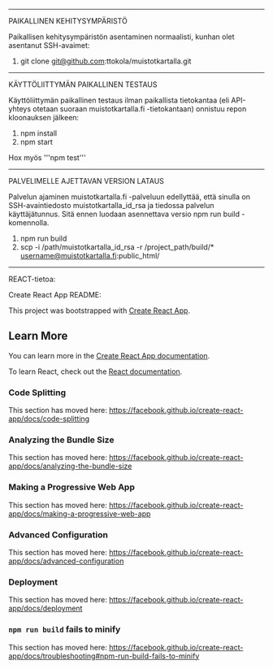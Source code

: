 ****************************
PAIKALLINEN KEHITYSYMPÄRISTÖ

Paikallisen kehitysympäristön asentaminen normaalisti, kunhan olet asentanut SSH-avaimet:

1. git clone git@github.com:ttokola/muistotkartalla.git


***********************************
KÄYTTÖLIITTYMÄN PAIKALLINEN TESTAUS

Käyttöliittymän paikallinen testaus ilman paikallista tietokantaa (eli API-yhteys otetaan suoraan muistotkartalla.fi -tietokantaan) onnistuu repon kloonauksen jälkeen:

1. npm install
2. npm start

Hox myös '''npm test'''

*************************************
PALVELIMELLE AJETTAVAN VERSION LATAUS

Palvelun ajaminen muistotkartalla.fi -palveluun edellyttää, että sinulla on SSH-avaintiedosto muistotkartalla_id_rsa ja tiedossa palvelun käyttäjätunnus. Sitä ennen luodaan asennettava versio npm run build -komennolla.

1. npm run build
2. scp -i /path/muistotkartalla_id_rsa -r /project_path/build/* username@muistotkartalla.fi:public_html/


*************
REACT-tietoa:


Create React App README:

This project was bootstrapped with [Create React App](https://github.com/facebook/create-react-app).

## Learn More

You can learn more in the [Create React App documentation](https://facebook.github.io/create-react-app/docs/getting-started).

To learn React, check out the [React documentation](https://reactjs.org/).

### Code Splitting

This section has moved here: https://facebook.github.io/create-react-app/docs/code-splitting

### Analyzing the Bundle Size

This section has moved here: https://facebook.github.io/create-react-app/docs/analyzing-the-bundle-size

### Making a Progressive Web App

This section has moved here: https://facebook.github.io/create-react-app/docs/making-a-progressive-web-app

### Advanced Configuration

This section has moved here: https://facebook.github.io/create-react-app/docs/advanced-configuration

### Deployment

This section has moved here: https://facebook.github.io/create-react-app/docs/deployment

### `npm run build` fails to minify

This section has moved here: https://facebook.github.io/create-react-app/docs/troubleshooting#npm-run-build-fails-to-minify
